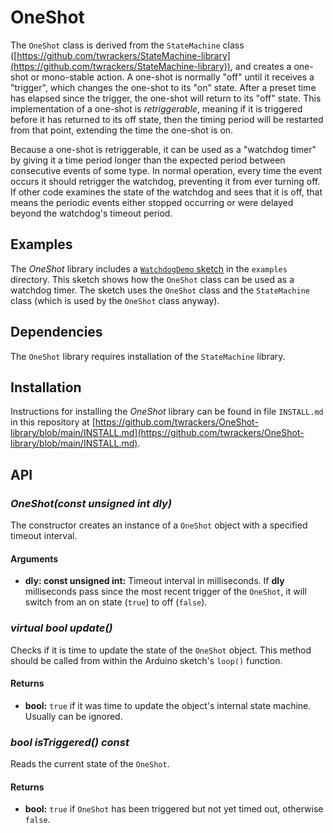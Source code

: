 # OneShot #

The `OneShot` class is derived from the `StateMachine` class ([https://github.com/twrackers/StateMachine-library](https://github.com/twrackers/StateMachine-library)), and creates a one-shot or mono-stable action.
A one-shot is normally "off" until it receives a "trigger", which changes the one-shot to its "on" state.  After a preset time has elapsed since the trigger, the one-shot will return to its "off" state.  This implementation of a one-shot is *retriggerable*, meaning if it is triggered before it has returned to its off state, then the timing period will be restarted from that point, extending the time the one-shot is on.

Because a one-shot is retriggerable, it can be used as a "watchdog timer" by giving it a time period longer than the expected period between consecutive events of some type.  In normal operation, every time the event occurs it should retrigger the watchdog, preventing it from ever turning off.  If other code examines the state of the watchdog and sees that it is off, that means the periodic events either stopped occurring or were delayed beyond the watchdog's timeout period.

## Examples ##

The *OneShot* library includes a [`WatchdogDemo` sketch](https://github.com/twrackers/OneShot-library/blob/main/examples/WatchdogDemo/WatchdogDemo.ino) in the `examples` directory.  This sketch shows how the `OneShot` class can be used as a watchdog timer.  The sketch uses the `OneShot` class and the `StateMachine` class (which is used by the `OneShot` class anyway).

## Dependencies ##

The `OneShot` library requires installation of the `StateMachine` library.

## Installation ##

Instructions for installing the *OneShot* library can be found in file `INSTALL.md` in this repository at [https://github.com/twrackers/OneShot-library/blob/main/INSTALL.md](https://github.com/twrackers/OneShot-library/blob/main/INSTALL.md).

## API ##

### *OneShot(const unsigned int dly)* ###

The constructor creates an instance of a `OneShot` object with a specified timeout interval.

#### Arguments ####

- **dly: const unsigned int:** Timeout interval in milliseconds.  If **dly** milliseconds pass since the most recent trigger of the `OneShot`, it will switch from an on state (`true`) to off (`false`).

### *virtual bool update()* ###

Checks if it is time to update the state of the `OneShot` object.  This method should be called from within the Arduino sketch's `loop()` function.

#### Returns ####

- **bool:** `true` if it was time to update the object's internal state machine.  Usually can be ignored.

### *bool isTriggered() const* ###

Reads the current state of the `OneShot`.

#### Returns ####

- **bool:** `true` if `OneShot` has been triggered but not yet timed out, otherwise `false`.

